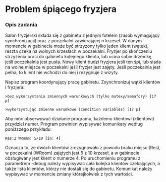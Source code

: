 # Problem śpiącego fryzjera

### **Opis zadania**

Salon fryzjerski składa się z gabinetu z jednym fotelem (zasób wymagający synchronizacji) oraz z poczekalni zawierającej n krzeseł. W danym momencie w gabinecie może być strzyżony tylko jeden klient (wątek), reszta czeka na wolnych krzesłach w poczekalni. Fryzjer po skończeniu strzyżenia prosi do gabinetu kolejnego klienta, lub ucina sobie drzemkę, jeśli poczekalnia jest pusta. Nowy klient budzi fryzjera jeśli ten śpi, lub siada na wolne miejsce w poczekalni jeśli fryzjer jest zajęty. Jeśli poczekalnia jest pełna, to klient nie wchodzi do niej i rezygnuje z wizyty.

Napisz program koordynujący pracę gabinetu. Zsynchronizuj wątki klientów i fryzjera:
```
>bez wykorzystania zmiennych warunkowych (tylko mutexy/semafory) [17 p]

>wykorzystując zmienne warunkowe (condition variables) [17 p]
```
Aby móc obserwować działanie programu, każdemu klientowi (klientowi) przydziel numer. Program powinien wypisywać komunikaty według poniższego przykładu:
```
Res:2 WRomm: 5/10 [in: 4]
```
Oznacza to, że dwóch klientów zrezygnowało z powodu braku miejsc (Res), w poczekalni (WRoom) zajętych jest 5 z 10 krzeseł, a w gabinecie obsługiwany jest klient o numerze 4. Po uruchomieniu programu z parametrem -debug należy wypisywać cała kolejka klientów czekających, a także lista klientów, którzy nie dostali się do gabinetu. Komunikat należy wypisywać w momencie zmiany którejkolwiek z tych wartości.
